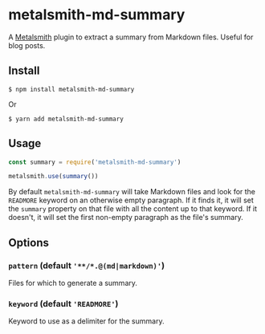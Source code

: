 # metalsmith-md-summary

A [Metalsmith](http://www.metalsmith.io/) plugin to extract a summary from Markdown files. Useful for blog posts.

## Install

```
$ npm install metalsmith-md-summary
```

Or

```
$ yarn add metalsmith-md-summary
```

## Usage

```js
const summary = require('metalsmith-md-summary')

metalsmith.use(summary())
```

By default `metalsmith-md-summary` will take Markdown files and look for the `READMORE` keyword on an otherwise empty paragraph. If it finds it, it will set the `summary` property on that file with all the content up to that keyword. If it doesn't, it will set the first non-empty paragraph as the file's summary.

## Options

### `pattern` (default `'**/*.@(md|markdown)'`)

Files for which to generate a summary.

### `keyword` (default `'READMORE'`)

Keyword to use as a delimiter for the summary.
